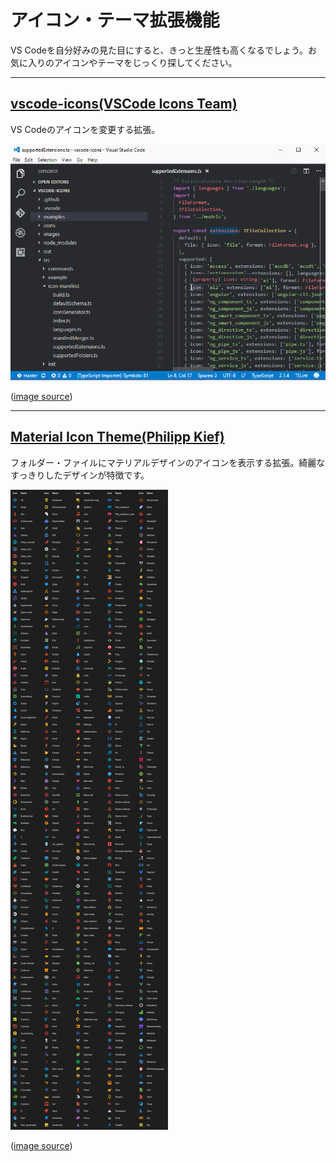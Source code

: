 # アイコン・テーマ拡張機能

VS Codeを自分好みの見た目にすると、きっと生産性も高くなるでしょう。お気に入りのアイコンやテーマをじっくり探してください。

---
## [vscode-icons(VSCode Icons Team)](https://marketplace.visualstudio.com/items?itemName=vscode-icons-team.vscode-icons)

VS Codeのアイコンを変更する拡張。

![](https://raw.githubusercontent.com/vscode-icons/vscode-icons/master/images/screenshot.gif)

([image source](https://marketplace.visualstudio.com/items?itemName=vscode-icons-team.vscode-icons))

---
## [Material Icon Theme(Philipp Kief)](https://marketplace.visualstudio.com/items?itemName=PKief.material-icon-theme)

フォルダー・ファイルにマテリアルデザインのアイコンを表示する拡張。綺麗なすっきりしたデザインが特徴です。

![](https://raw.githubusercontent.com/PKief/vscode-material-icon-theme/master/images/fileIcons.png)

([image source](https://marketplace.visualstudio.com/items?itemName=PKief.material-icon-theme))
